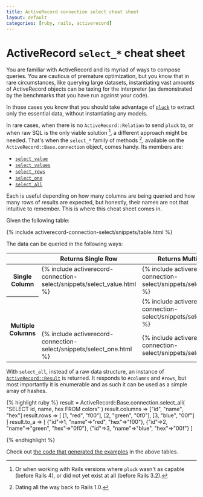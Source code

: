 ```yaml
---
title: ActiveRecord connection select cheat sheet
layout: default
categories: [ruby, rails, activerecord]
---
```


<link rel="stylesheet" href="/assets/activerecord-connection-select.css">

# ActiveRecord `select_*` cheat sheet 

You are familiar with ActiveRecord and its myriad of ways to compose queries.
You are cautious of premature optimization, but you know that in rare
circumstances, like querying large datasets, instantiating vast amounts of
ActiveRecord objects can be taxing for the interpreter (as demonstrated by the
benchmarks that you have run against your code).

In those cases you know that you should take advantage of [`pluck`][] to extract
only the essential data, without instantiating any models.

In rare cases, when there is no `ActiveRecord::Relation` to send `pluck` to,
or when raw SQL is the only viable solution [^1], a different approach might
be needed. That's when the `select_*` family of methods [^2], available on the
`ActiveRecord::Base.connection` object, comes handy. Its members are:

  * [`select_value`][]
  * [`select_values`][]
  * [`select_rows`][]
  * [`select_one`][]
  * [`select_all`][]

Each is useful depending on how many columns are being queried and how many
rows of results are expected, but honestly, their names are not that intuitive
to remember. This is where this cheat sheet comes in.

Given the following table:

{% include activerecord-connection-select/snippets/table.html %}

The data can be queried in the following ways:

<table class="highlight">
  <thead>
    <tr>
      <th class="blank"></th>
      <th>Returns Single Row</th>
      <th>Returns Multiple Rows</th>
    </tr>
  </thead>
  <tbody>
    <tr>
      <th>
        Single Column
      </th>
      <td>
        {% include activerecord-connection-select/snippets/select_value.html %}
      </td>
      <td>
        {% include activerecord-connection-select/snippets/select_values.html %}
      </td>
    </tr>
    <tr>
      <th rowspan="2">
        Multiple Columns
      </th>
      <td class="not-available">
      </td>
      <td>
        {% include activerecord-connection-select/snippets/select_rows.html %}
      </td>
    </tr>
    <tr>
      <td>
        {% include activerecord-connection-select/snippets/select_one.html %}
      </td>
      <td>
        {% include activerecord-connection-select/snippets/select_all.html %}
      </td>
    </tr>
  </tbody>
</table>

With `select_all`, instead of a raw data structure, an instance of
[`ActiveRecord::Result`][] is returned. It responds to `#columns` and `#rows`,
but most importantly it is enumerable and as such it can be used as a simple
array of hashes.

{% highlight ruby %}
result = ActiveRecord::Base.connection.select_all(
  "SELECT id, name, hex FROM colors"
)
result.columns
=> ["id", "name", "hex"]
result.rows
=> [
  [1, "red", "f00"],
  [2, "green", "0f0"],
  [3, "blue", "00f"]
]
result.to_a
=> [
  {"id"=>1, "name"=>"red", "hex"=>"f00"},
  {"id"=>2, "name"=>"green", "hex"=>"0f0"},
  {"id"=>3, "name"=>"blue", "hex"=>"00f"}
]

{% endhighlight %}

Check out [the code that generated the examples][code] in the above tables.

[`pluck`]: http://guides.rubyonrails.org/active_record_querying.html#pluck
[`select_value`]: http://api.rubyonrails.org/classes/ActiveRecord/ConnectionAdapters/DatabaseStatements.html#method-i-select_value
[`select_values`]: http://api.rubyonrails.org/classes/ActiveRecord/ConnectionAdapters/DatabaseStatements.html#method-i-select_values
[`select_rows`]: http://api.rubyonrails.org/classes/ActiveRecord/ConnectionAdapters/DatabaseStatements.html#method-i-select_rows
[`select_one`]: http://api.rubyonrails.org/classes/ActiveRecord/ConnectionAdapters/DatabaseStatements.html#method-i-select_one
[`select_all`]: http://api.rubyonrails.org/classes/ActiveRecord/ConnectionAdapters/DatabaseStatements.html#method-i-select_all
[`ActiveRecord::Result`]: http://api.rubyonrails.org/classes/ActiveRecord/Result.html
[code]: https://github.com/mfilej/mfilej.github.io/blob/master/_includes/activerecord-connection-select/Rakefile

[^1]: Or when working with Rails versions where `pluck` wasn't as capable (before Rails 4), or did not yet exist at all (before Rails 3.2).
[^2]: Dating all the way back to Rails 1.0.
